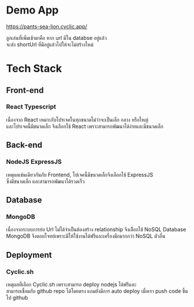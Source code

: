 # Demo App

https://pants-sea-lion.cyclic.app/

ลูกเล่นที่เพิ่มเช้ามาคือ หาก url มีใน databse อยู่แล้ว  
จะส่ง shortUrl ที่มีอยู่แล้วไปให้จะไม่สร้างใหม่

# Tech Stack

## Front-end

### React Typescript

เนื่องจาก React เหมาะกับโปรเจคในทุกขนาดไม่ว่าจะเป็นเล็ก กลาง หรือใหญ่  
และโปรเจคนี้มีขนาดเล็ก จึงเลือกใช้ React เพราะสามารถพัฒนาได้ง่ายและมีขนาดเล็ก

## Back-end

### NodeJS ExpressJS

เหตุผลเช่นเดียวกันกับ Frontend, โปเจคนี้มีขนาดเล็กจึงเลือกใช้ ExpressJS  
ซึ่งมีขนาดเล็ก และสามารถพัฒนาได้รวดเร็ว

## Database

### MongoDB

เนื่องจากระบบการย่อ Url ไม่ได้จำเป็นต้องสร้าง relationship จึงเลืิอกใช้ NoSQL Database  
MongoDB จึงตอบโจทย์เพราะมีให้ใช้งานได้ฟรีและเครื่องมือมากกว่า NoSQL ตัวอื่น

## Deployment

### Cyclic.sh

เหตุผลที่เลือก Cyclic.sh เพราะสามารถ deploy nodejs ได้ฟรีและ  
สามารถเชื่อมกับ github repo ได้โดยตรง แถมยังมีการ auto deploy เมื่อเรา push code ขึ้นไป github
